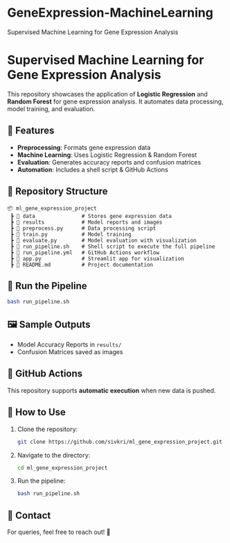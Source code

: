 # GeneExpression-MachineLearning
Supervised Machine Learning for Gene Expression Analysis
# Supervised Machine Learning for Gene Expression Analysis

This repository showcases the application of **Logistic Regression** and **Random Forest** for gene expression analysis. It automates data processing, model training, and evaluation.

## 🚀 Features
- **Preprocessing**: Formats gene expression data
- **Machine Learning**: Uses Logistic Regression & Random Forest
- **Evaluation**: Generates accuracy reports and confusion matrices
- **Automation**: Includes a shell script & GitHub Actions

## 📂 Repository Structure
```
📦 ml_gene_expression_project
 ┣ 📂 data               # Stores gene expression data
 ┣ 📂 results            # Model reports and images
 ┣ 📜 preprocess.py      # Data processing script
 ┣ 📜 train.py           # Model training
 ┣ 📜 evaluate.py        # Model evaluation with visualization
 ┣ 📜 run_pipeline.sh    # Shell script to execute the full pipeline
 ┣ 📜 run_pipeline.yml   # GitHub Actions workflow
 ┣ 📜 app.py             # Streamlit app for visualization
 ┣ 📜 README.md          # Project documentation
```

## 🏃 Run the Pipeline
```bash
bash run_pipeline.sh
```

## 🖼️ Sample Outputs
- Model Accuracy Reports in `results/`
- Confusion Matrices saved as images

## 🤖 GitHub Actions
This repository supports **automatic execution** when new data is pushed.

## 📌 How to Use
1. Clone the repository:  
   ```bash
   git clone https://github.com/sivkri/ml_gene_expression_project.git
   ```
2. Navigate to the directory:  
   ```bash
   cd ml_gene_expression_project
   ```
3. Run the pipeline:  
   ```bash
   bash run_pipeline.sh
   ```

## 📧 Contact
For queries, feel free to reach out! 🚀
